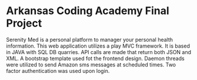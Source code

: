 # Arkansas Coding Academy Final Project
Serenity Med is a personal platform to manager your personal health information.
This web application utilizes a play MVC framework. It is based in JAVA with SQL DB quarries.
API calls are made that return both JSON and XML. A bootstrap template used fot the frontend design.
Daemon threads were utilized to send Amazon sms messages at scheduled times. Two factor authentication
was used upon login.
